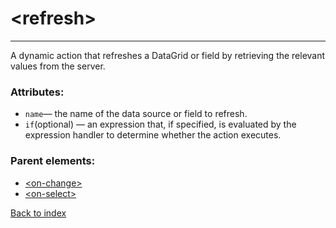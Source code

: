 # \<refresh>

---

A dynamic action that refreshes a DataGrid or field by retrieving the relevant values from the server.

### Attributes:
* `name`&mdash; the name of the data source or field to refresh.
* `if`(optional) &mdash; an expression that, if specified, is evaluated by the expression handler to determine whether the action executes.

### Parent elements:
* [\<on-change>](./on-change.md)
* [\<on-select>](./on-select.md)

[Back to index](./README.md)
